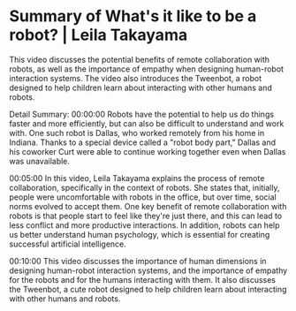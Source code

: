 # Summary of What's it like to be a robot? | Leila Takayama

This video discusses the potential benefits of remote collaboration with robots, as well as the importance of empathy when designing human-robot interaction systems. The video also introduces the Tweenbot, a robot designed to help children learn about interacting with other humans and robots.

Detail Summary: 
00:00:00
Robots have the potential to help us do things faster and more efficiently, but can also be difficult to understand and work with. One such robot is Dallas, who worked remotely from his home in Indiana. Thanks to a special device called a "robot body part," Dallas and his coworker Curt were able to continue working together even when Dallas was unavailable.

00:05:00
In this video, Leila Takayama explains the process of remote collaboration, specifically in the context of robots. She states that, initially, people were uncomfortable with robots in the office, but over time, social norms evolved to accept them. One key benefit of remote collaboration with robots is that people start to feel like they're just there, and this can lead to less conflict and more productive interactions. In addition, robots can help us better understand human psychology, which is essential for creating successful artificial intelligence.

00:10:00
This video discusses the importance of human dimensions in designing human-robot interaction systems, and the importance of empathy for the robots and for the humans interacting with them. It also discusses the Tweenbot, a cute robot designed to help children learn about interacting with other humans and robots.

